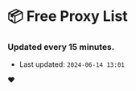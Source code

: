 # :package: Free Proxy List
### Updated every 15 minutes.

- Last updated: `2024-06-14 13:01`

:heart:
